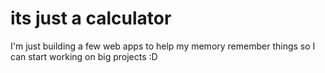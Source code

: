 # its just a calculator
I'm just building a few web apps to help my memory remember things so I can start working on big projects :D
